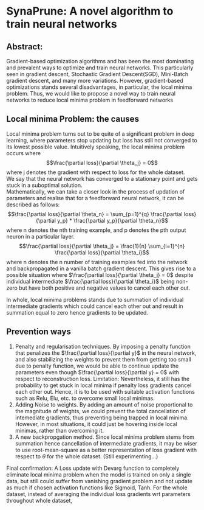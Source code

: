 # SynaPrune: A novel algorithm to train neural networks

## Abstract:
Gradient-based optimization algorithms and has been the most dominating and prevalent ways to optimize and train neural networks. This particularly seen in gradient descent, Stochastic Gradient Descent(SGD), Mini-Batch gradient descent, and many more variations. However, gradient-based optimizations stands several disadvantages, in particular, the local minima problem. Thus, we would like to propose a novel way to train neural networks to reduce local minima problem in feedforward networks

## Local minima Problem: the causes

Local minima problem turns out to be quite of a significant problem in deep learning, where parameters stop updating but loss has still not converged to its lowest possible value. Intuitively speaking, the local minima problem occurs where 
$$\frac{\partial loss}{\partial \theta_j} = 0$$ where j denotes the gradient with respect to loss for the whole dataset.     
We say that the neural network has converged to a stationary point and gets stuck in a suboptimal solution.   
Mathematically, we can take a closer look in the process of updation of parameters and realise that for a feedforward neural network, it can be described as follows:    
$$\frac{\partial loss}{\partial \theta_n} = \sum_{p=1}^{q} \frac{\partial loss}{\partial y_p} * \frac{\partial y_p}{\partial \theta_n}$$
where n denotes the nth training example, and p denotes the pth output neuron in a particular layer.
$$\frac{\partial loss}{\partial \theta_j} = \frac{1}{n} \sum_{i=1}^{n} \frac{\partial loss}{\partial \theta_i}$$
where n denotes the n number of training examples fed into the network and backpropagated in a vanilla batch gradient descent.
This gives rise to a possible situation where $\frac{\partial loss}{\partial \theta_j} = 0$ despite individual intermediate $\frac{\partial loss}{\partial \theta_i}$ being non-zero but have both positive and negative values to cancel each other out.    

In whole, local minima problems stands due to summation of individual intermediate gradients which could cancel each other out and result in summation equal to zero hence gradients to be updated.

## Prevention ways

1. Penalty and regularisation techniques. By imposing a penalty function that penalizes the $\frac{\partial loss}{\partial y}$ in the neural network, and also stabilizing the weights to prevent them from getting too small due to penalty function, we would be able to continue update the parameters even though $\frac{\partial loss}{\partial y} = 0$ with respect to reconstruction loss.
Limitation: Nevertheless, it still has the probability to get stuck in local minima if penalty loss gradients cancel each other out. Hence, it is to be used with suitable activation functions such as Relu, Elu, etc. to overcome small local minimas.
2. Adding Noise to weights. By adding an amount of noise proportional to the magnitude of weights, we could prevent the total cancellation of intemediate gradients, thus preventing being trapped in local minima. However, in most situations, it could just be hovering inside local minimas, rather than overcoming it.
3. A new backpropgation method. Since local minima problem stems from summation hence cancellation of intermediate gradients, it may be wiser to use root-mean-square as a better representation of loss gradient with respect to $\theta$ for the whole dataset. (Still experimenting...)

Final confirmation:
A Loss update with Devarg function to completely eliminate local minima problem when the model is trained on only a single data, but still could suffer from vanishing gradient problem and not update as much if chosen activation functions like Sigmoid, Tanh.
For the whole dataset, instead of averaging the individual loss gradients wrt parameters throughout whole dataset,
